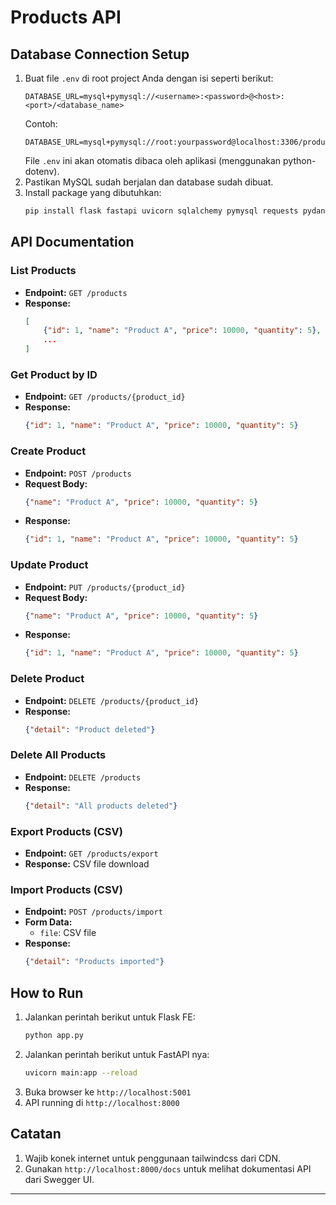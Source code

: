 # Products API

## Database Connection Setup

1. Buat file `.env` di root project Anda dengan isi seperti berikut:
	```env
	DATABASE_URL=mysql+pymysql://<username>:<password>@<host>:<port>/<database_name>
	```
	Contoh:
	```env
	DATABASE_URL=mysql+pymysql://root:yourpassword@localhost:3306/products_db
	```
	File `.env` ini akan otomatis dibaca oleh aplikasi (menggunakan python-dotenv).
2. Pastikan MySQL sudah berjalan dan database sudah dibuat.
3. Install package yang dibutuhkan:
	```bash
	pip install flask fastapi uvicorn sqlalchemy pymysql requests pydantic python-dotenv
	```

## API Documentation

### List Products
- **Endpoint:** `GET /products`
- **Response:**
	```json
	[
		{"id": 1, "name": "Product A", "price": 10000, "quantity": 5},
		...
	]
	```

### Get Product by ID
- **Endpoint:** `GET /products/{product_id}`
- **Response:**
	```json
	{"id": 1, "name": "Product A", "price": 10000, "quantity": 5}
	```

### Create Product
- **Endpoint:** `POST /products`
- **Request Body:**
	```json
	{"name": "Product A", "price": 10000, "quantity": 5}
	```
- **Response:**
	```json
	{"id": 1, "name": "Product A", "price": 10000, "quantity": 5}
	```

### Update Product
- **Endpoint:** `PUT /products/{product_id}`
- **Request Body:**
	```json
	{"name": "Product A", "price": 10000, "quantity": 5}
	```
- **Response:**
	```json
	{"id": 1, "name": "Product A", "price": 10000, "quantity": 5}
	```

### Delete Product
- **Endpoint:** `DELETE /products/{product_id}`
- **Response:**
	```json
	{"detail": "Product deleted"}
	```

### Delete All Products
- **Endpoint:** `DELETE /products`
- **Response:**
	```json
	{"detail": "All products deleted"}
	```

### Export Products (CSV)
- **Endpoint:** `GET /products/export`
- **Response:** CSV file download

### Import Products (CSV)
- **Endpoint:** `POST /products/import`
- **Form Data:**
	- `file`: CSV file
- **Response:**
	```json
	{"detail": "Products imported"}
	```

## How to Run
1. Jalankan perintah berikut untuk Flask FE:
	 ```bash
	 python app.py
	 ```
2. Jalankan perintah berikut untuk FastAPI nya:
    ```bash
    uvicorn main:app --reload
   ```
3. Buka browser ke `http://localhost:5001`
4. API running di `http://localhost:8000`

## Catatan
1. Wajib konek internet untuk penggunaan tailwindcss dari CDN.
2. Gunakan `http://localhost:8000/docs` untuk melihat dokumentasi API dari Swegger UI.
---